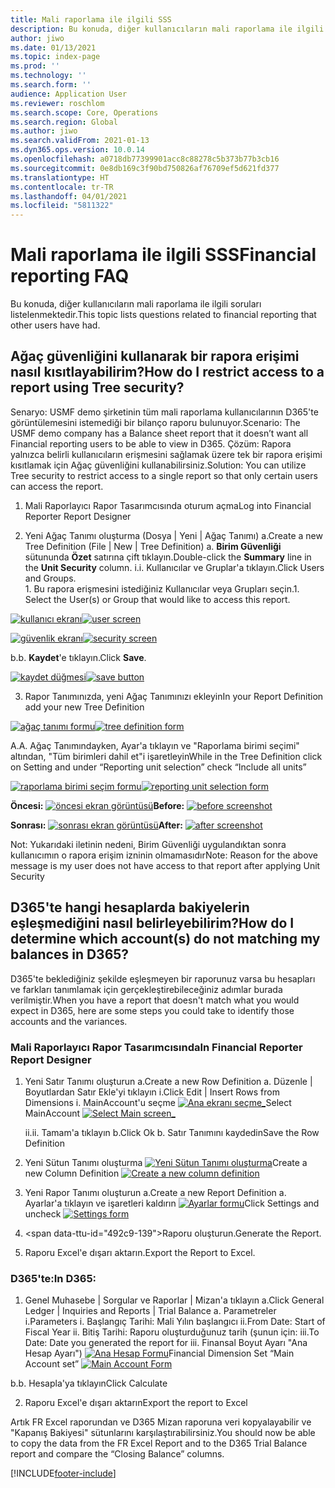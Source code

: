 ```yaml
---
title: Mali raporlama ile ilgili SSS
description: Bu konuda, diğer kullanıcıların mali raporlama ile ilgili soruları listelenmektedir.
author: jiwo
ms.date: 01/13/2021
ms.topic: index-page
ms.prod: ''
ms.technology: ''
ms.search.form: ''
audience: Application User
ms.reviewer: roschlom
ms.search.scope: Core, Operations
ms.search.region: Global
ms.author: jiwo
ms.search.validFrom: 2021-01-13
ms.dyn365.ops.version: 10.0.14
ms.openlocfilehash: a0718db77399901acc8c88278c5b373b77b3cb16
ms.sourcegitcommit: 0e8db169c3f90bd750826af76709ef5d621fd377
ms.translationtype: HT
ms.contentlocale: tr-TR
ms.lasthandoff: 04/01/2021
ms.locfileid: "5811322"
---
```

# <a name="financial-reporting-faq"></a><span data-ttu-id="492c9-103">Mali raporlama ile ilgili SSS</span><span class="sxs-lookup"><span data-stu-id="492c9-103">Financial reporting FAQ</span></span> 

<span data-ttu-id="492c9-104">Bu konuda, diğer kullanıcıların mali raporlama ile ilgili soruları listelenmektedir.</span><span class="sxs-lookup"><span data-stu-id="492c9-104">This topic lists questions related to financial reporting that other users have had.</span></span> 


## <a name="how-do-i-restrict-access-to-a-report-using-tree-security"></a><span data-ttu-id="492c9-105">Ağaç güvenliğini kullanarak bir rapora erişimi nasıl kısıtlayabilirim?</span><span class="sxs-lookup"><span data-stu-id="492c9-105">How do I restrict access to a report using Tree security?</span></span>

<span data-ttu-id="492c9-106">Senaryo: USMF demo şirketinin tüm mali raporlama kullanıcılarının D365'te görüntülemesini istemediği bir bilanço raporu bulunuyor.</span><span class="sxs-lookup"><span data-stu-id="492c9-106">Scenario: The USMF demo company has a Balance sheet report that it doesn’t want all Financial reporting users to be able to view in D365.</span></span> <span data-ttu-id="492c9-107">Çözüm: Rapora yalnızca belirli kullanıcıların erişmesini sağlamak üzere tek bir rapora erişimi kısıtlamak için Ağaç güvenliğini kullanabilirsiniz.</span><span class="sxs-lookup"><span data-stu-id="492c9-107">Solution: You can utilize Tree security to restrict access to a single report so that only certain users can access the report.</span></span> 

1.  <span data-ttu-id="492c9-108">Mali Raporlayıcı Rapor Tasarımcısında oturum açma</span><span class="sxs-lookup"><span data-stu-id="492c9-108">Log into Financial Reporter Report Designer</span></span>

2.  <span data-ttu-id="492c9-109">Yeni Ağaç Tanımı oluşturma (Dosya | Yeni | Ağaç Tanımı) a.</span><span class="sxs-lookup"><span data-stu-id="492c9-109">Create a new Tree Definition (File | New | Tree Definition) a.</span></span>    <span data-ttu-id="492c9-110">**Birim Güvenliği** sütununda **Özet** satırına çift tıklayın.</span><span class="sxs-lookup"><span data-stu-id="492c9-110">Double-click the **Summary** line in the **Unit Security** column.</span></span>
  <span data-ttu-id="492c9-111">i.</span><span class="sxs-lookup"><span data-stu-id="492c9-111">i.</span></span>    <span data-ttu-id="492c9-112">Kullanıcılar ve Gruplar'a tıklayın.</span><span class="sxs-lookup"><span data-stu-id="492c9-112">Click Users and Groups.</span></span>  
          <span data-ttu-id="492c9-113">1. Bu rapora erişmesini istediğiniz Kullanıcılar veya Grupları seçin.</span><span class="sxs-lookup"><span data-stu-id="492c9-113">1.    Select the User(s) or Group that would like to access this report.</span></span> 
          
<span data-ttu-id="492c9-114">[![kullanıcı ekranı](./media/FR-FAQ_users.png)](./media/FR-FAQ_users.png)</span><span class="sxs-lookup"><span data-stu-id="492c9-114">[![user screen](./media/FR-FAQ_users.png)](./media/FR-FAQ_users.png)</span></span>

<span data-ttu-id="492c9-115">[![güvenlik ekranı](./media/FR-FAQ_security.jpg)](./media/FR-FAQ_security.jpg)</span><span class="sxs-lookup"><span data-stu-id="492c9-115">[![security screen](./media/FR-FAQ_security.jpg)](./media/FR-FAQ_security.jpg)</span></span>

  <span data-ttu-id="492c9-116">b.</span><span class="sxs-lookup"><span data-stu-id="492c9-116">b.</span></span>    <span data-ttu-id="492c9-117">**Kaydet**'e tıklayın.</span><span class="sxs-lookup"><span data-stu-id="492c9-117">Click **Save**.</span></span>
  
<span data-ttu-id="492c9-118">[![kaydet düğmesi](./media/FR-FAQ_save.png)](./media/FR-FAQ_save.png)</span><span class="sxs-lookup"><span data-stu-id="492c9-118">[![save button](./media/FR-FAQ_save.png)](./media/FR-FAQ_save.png)</span></span>

3.  <span data-ttu-id="492c9-119">Rapor Tanımınızda, yeni Ağaç Tanımınızı ekleyin</span><span class="sxs-lookup"><span data-stu-id="492c9-119">In your Report Definition add your new Tree Definition</span></span>

<span data-ttu-id="492c9-120">[![ağaç tanımı formu](./media/FR-FAQ_tree-definition.jpg)](./media/FR-FAQ_tree-definition.jpg)</span><span class="sxs-lookup"><span data-stu-id="492c9-120">[![tree definition form](./media/FR-FAQ_tree-definition.jpg)](./media/FR-FAQ_tree-definition.jpg)</span></span>

<span data-ttu-id="492c9-121">A.</span><span class="sxs-lookup"><span data-stu-id="492c9-121">A.</span></span>  <span data-ttu-id="492c9-122">Ağaç Tanımındayken, Ayar'a tıklayın ve "Raporlama birimi seçimi" altından, "Tüm birimleri dahil et"i işaretleyin</span><span class="sxs-lookup"><span data-stu-id="492c9-122">While in the Tree Definition click on Setting and under “Reporting unit selection” check “Include all units”</span></span>

<span data-ttu-id="492c9-123">[![raporlama birimi seçim formu](./media/FR-FAQ_reporting-unit-selection.jpg)](./media/FR-FAQ_reporting-unit-selection.jpg)</span><span class="sxs-lookup"><span data-stu-id="492c9-123">[![reporting unit selection form](./media/FR-FAQ_reporting-unit-selection.jpg)](./media/FR-FAQ_reporting-unit-selection.jpg)</span></span>

<span data-ttu-id="492c9-124">**Öncesi:** [![öncesi ekran görüntüsü](./media/FR-FAQ_before.png)](./media/FR-FAQ_before.png)</span><span class="sxs-lookup"><span data-stu-id="492c9-124">**Before:** [![before screenshot](./media/FR-FAQ_before.png)](./media/FR-FAQ_before.png)</span></span>

<span data-ttu-id="492c9-125">**Sonrası:** [![sonrası ekran görüntüsü](./media/FR-FAQ_after.png)](./media/FR-FAQ_after.png)</span><span class="sxs-lookup"><span data-stu-id="492c9-125">**After:** [![after screenshot](./media/FR-FAQ_after.png)](./media/FR-FAQ_after.png)</span></span>

<span data-ttu-id="492c9-126">Not: Yukarıdaki iletinin nedeni, Birim Güvenliği uygulandıktan sonra kullanıcımın o rapora erişim izninin olmamasıdır</span><span class="sxs-lookup"><span data-stu-id="492c9-126">Note: Reason for the above message is my user does not have access to that report after applying Unit Security</span></span>



## <a name="how-do-i-determine-which-accounts-do-not-matching-my-balances-in-d365"></a><span data-ttu-id="492c9-127">D365'te hangi hesaplarda bakiyelerin eşleşmediğini nasıl belirleyebilirim?</span><span class="sxs-lookup"><span data-stu-id="492c9-127">How do I determine which account(s) do not matching my balances in D365?</span></span>

<span data-ttu-id="492c9-128">D365'te beklediğiniz şekilde eşleşmeyen bir raporunuz varsa bu hesapları ve farkları tanımlamak için gerçekleştirebileceğiniz adımlar burada verilmiştir.</span><span class="sxs-lookup"><span data-stu-id="492c9-128">When you have a report that doesn't match what you would expect in D365, here are some steps you could take to identify those accounts and the variances.</span></span> 

### <a name="in-financial-reporter-report-designer"></a><span data-ttu-id="492c9-129">Mali Raporlayıcı Rapor Tasarımcısında</span><span class="sxs-lookup"><span data-stu-id="492c9-129">In Financial Reporter Report Designer</span></span>

1.  <span data-ttu-id="492c9-130">Yeni Satır Tanımı oluşturun a.</span><span class="sxs-lookup"><span data-stu-id="492c9-130">Create a new Row Definition a.</span></span>    <span data-ttu-id="492c9-131">Düzenle | Boyutlardan Satır Ekle'yi tıklayın i.</span><span class="sxs-lookup"><span data-stu-id="492c9-131">Click Edit | Insert Rows from Dimensions i.</span></span>  <span data-ttu-id="492c9-132">MainAccount'u seçme [![Ana ekranı seçme_](./media/FR-FAQ_selectmain_.png)](./media/FR-FAQ_selectmain_.png)</span><span class="sxs-lookup"><span data-stu-id="492c9-132">Select MainAccount [![Select Main screen_](./media/FR-FAQ_selectmain_.png)](./media/FR-FAQ_selectmain_.png)</span></span>
    
    <span data-ttu-id="492c9-133">ii.</span><span class="sxs-lookup"><span data-stu-id="492c9-133">ii.</span></span> <span data-ttu-id="492c9-134">Tamam'a tıklayın b.</span><span class="sxs-lookup"><span data-stu-id="492c9-134">Click Ok b.</span></span>    <span data-ttu-id="492c9-135">Satır Tanımını kaydedin</span><span class="sxs-lookup"><span data-stu-id="492c9-135">Save the Row Definition</span></span>

2.  <span data-ttu-id="492c9-136">Yeni Sütun Tanımı oluşturma     [![Yeni Sütun Tanımı oluşturma](./media/FR-FAQ_column.png)](./media/FR-FAQ_column.png)</span><span class="sxs-lookup"><span data-stu-id="492c9-136">Create a new Column Definition     [![Create a new column definition](./media/FR-FAQ_column.png)](./media/FR-FAQ_column.png)</span></span>

3.  <span data-ttu-id="492c9-137">Yeni Rapor Tanımı oluşturun a.</span><span class="sxs-lookup"><span data-stu-id="492c9-137">Create a new Report Definition a.</span></span>    <span data-ttu-id="492c9-138">Ayarlar'a tıklayın ve işaretleri kaldırın [![Ayarlar formu](./media/FR-FAQ_settings.png)](./media/FR-FAQ_settings.png)</span><span class="sxs-lookup"><span data-stu-id="492c9-138">Click Settings and uncheck [![Settings form](./media/FR-FAQ_settings.png)](./media/FR-FAQ_settings.png)</span></span>
   
4.  <span data-ttu-id="492c9-139&quot;>Raporu oluşturun.</span><span class=&quot;sxs-lookup&quot;><span data-stu-id=&quot;492c9-139&quot;>Generate the Report.</span></span> 

5.  <span data-ttu-id=&quot;492c9-140&quot;>Raporu Excel'e dışarı aktarın.</span><span class=&quot;sxs-lookup&quot;><span data-stu-id=&quot;492c9-140&quot;>Export the Report to Excel.</span></span>

### <a name=&quot;in-d365&quot;></a><span data-ttu-id=&quot;492c9-141&quot;>D365'te:</span><span class=&quot;sxs-lookup&quot;><span data-stu-id=&quot;492c9-141&quot;>In D365:</span></span> 
1.  <span data-ttu-id=&quot;492c9-142&quot;>Genel Muhasebe | Sorgular ve Raporlar | Mizan'a tıklayın a.</span><span class=&quot;sxs-lookup&quot;><span data-stu-id=&quot;492c9-142&quot;>Click General Ledger | Inquiries and Reports | Trial Balance a.</span></span>    <span data-ttu-id=&quot;492c9-143&quot;>Parametreler i.</span><span class=&quot;sxs-lookup&quot;><span data-stu-id=&quot;492c9-143&quot;>Parameters i.</span></span>  <span data-ttu-id=&quot;492c9-144&quot;>Başlangıç Tarihi: Mali Yılın başlangıcı ii.</span><span class=&quot;sxs-lookup&quot;><span data-stu-id=&quot;492c9-144&quot;>From Date: Start of Fiscal Year ii.</span></span> <span data-ttu-id=&quot;492c9-145&quot;>Bitiş Tarihi: Raporu oluşturduğunuz tarih (şunun için: iii.</span><span class=&quot;sxs-lookup&quot;><span data-stu-id=&quot;492c9-145&quot;>To Date: Date you generated the report for iii.</span></span>    <span data-ttu-id=&quot;492c9-146&quot;>Finansal Boyut Ayarı &quot;Ana Hesap Ayarı") [![Ana Hesap Formu](./media/FR-FAQ_mainacct.png)](./media/FR-FAQ_mainacct.png)</span><span class="sxs-lookup"><span data-stu-id="492c9-146">Financial Dimension Set “Main Account set” [![Main Account Form](./media/FR-FAQ_mainacct.png)](./media/FR-FAQ_mainacct.png)</span></span>
      
  <span data-ttu-id="492c9-147">b.</span><span class="sxs-lookup"><span data-stu-id="492c9-147">b.</span></span>    <span data-ttu-id="492c9-148">Hesapla'ya tıklayın</span><span class="sxs-lookup"><span data-stu-id="492c9-148">Click Calculate</span></span>

2.  <span data-ttu-id="492c9-149">Raporu Excel'e dışarı aktarın</span><span class="sxs-lookup"><span data-stu-id="492c9-149">Export the report to Excel</span></span>

<span data-ttu-id="492c9-150">Artık FR Excel raporundan ve D365 Mizan raporuna veri kopyalayabilir ve "Kapanış Bakiyesi" sütunlarını karşılaştırabilirsiniz.</span><span class="sxs-lookup"><span data-stu-id="492c9-150">You should now be able to copy the data from the FR Excel Report and to the D365 Trial Balance report and compare the “Closing Balance” columns.</span></span>


[!INCLUDE[footer-include](../../includes/footer-banner.md)]